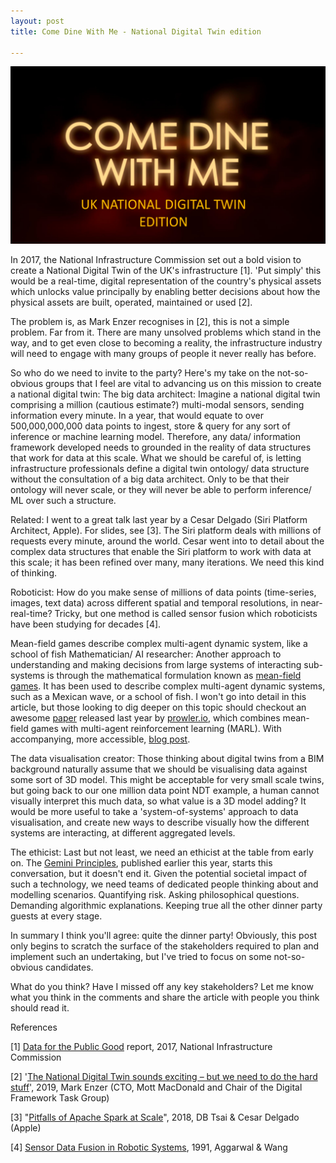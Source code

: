 ```yaml
---
layout: post
title: Come Dine With Me - National Digital Twin edition

---
```


<div class="img-div" markdown="0">
<img src="/images/cdwm.png" />
</div>


In 2017, the National Infrastructure Commission set out a bold vision to create a National Digital Twin of the UK's infrastructure [1]. 'Put simply' this would be a real-time, digital representation of the country's physical assets which unlocks value principally by enabling better decisions about how the physical assets are built, operated, maintained or used [2].

The problem is, as Mark Enzer recognises in [2], this is not a simple problem. Far from it. There are many unsolved problems which stand in the way, and to get even close to becoming a reality, the infrastructure industry will need to engage with many groups of people it never really has before.

So who do we need to invite to the party? Here's my take on the not-so-obvious groups that I feel are vital to advancing us on this mission to create a national digital twin:
The big data architect: Imagine a national digital twin comprising a million (cautious estimate?) multi-modal sensors, sending information every minute. In a year, that would equate to over 500,000,000,000 data points to ingest, store & query for any sort of inference or machine learning model. Therefore, any data/ information framework developed needs to grounded in the reality of data structures that work for data at this scale. What we should be careful of, is letting infrastructure professionals define a digital twin ontology/ data structure without the consultation of a big data architect. Only to be that their ontology will never scale, or they will never be able to perform inference/ ML over such a structure.

Related: I went to a great talk last year by a Cesar Delgado (Siri Platform Architect, Apple). For slides, see [3]. The Siri platform deals with millions of requests every minute, around the world. Cesar went into to detail about the complex data structures that enable the Siri platform to work with data at this scale; it has been refined over many, many iterations. We need this kind of thinking.

Roboticist: How do you make sense of millions of data points (time-series, images, text data) across different spatial and temporal resolutions, in near-real-time? Tricky, but one method is called sensor fusion which roboticists have been studying for decades [4]. 

Mean-field games describe complex multi-agent dynamic system, like a school of fish
Mathematician/ AI researcher: Another approach to understanding and making decisions from large systems of interacting sub-systems is through the mathematical formulation known as [mean-field games](http://www.science4all.org/article/mean-field-games/). It has been used to describe complex multi-agent dynamic systems, such as a Mexican wave, or a school of fish. I won't go into detail in this article, but those looking to dig deeper on this topic should checkout an awesome [paper](https://arxiv.org/pdf/1803.05028.pdf) released last year by [prowler.io](https://www.prowler.io/), which combines mean-field games with multi-agent reinforcement learning (MARL). With accompanying, more accessible, [blog post](https://www.prowler.io/blog/decentralised-learning-with-many-many-agents).

The data visualisation creator: Those thinking about digital twins from a BIM background naturally assume that we should be visualising data against some sort of 3D model. This might be acceptable for very small scale twins, but going back to our one million data point NDT example, a human cannot visually interpret this much data, so what value is a 3D model adding? It would be more useful to take a 'system-of-systems' approach to data visualisation, and create new ways to describe visually how the different systems are interacting, at different aggregated levels.

The ethicist: Last but not least, we need an ethicist at the table from early on. The [Gemini Principles](https://www.cdbb.cam.ac.uk/Resources/ResoucePublications/TheGeminiPrinciples.pdf), published earlier this year, starts this conversation, but it doesn't end it. Given the potential societal impact of such a technology, we need teams of dedicated people thinking about and modelling scenarios. Quantifying risk. Asking philosophical questions. Demanding algorithmic explanations. Keeping true all the other dinner party guests at every stage.

In summary
I think you'll agree: quite the dinner party! Obviously, this post only begins to scratch the surface of the stakeholders required to plan and implement such an undertaking, but I've tried to focus on some not-so-obvious candidates.

What do you think? Have I missed off any key stakeholders? Let me know what you think in the comments and share the article with people you think should read it.

References

[1] [Data for the Public Good](https://www.nic.org.uk/publications/data-public-good/) report, 2017, National Infrastructure Commission

[2] '[The National Digital Twin sounds exciting – but we need to do the hard stuff](https://www.ice.org.uk/news-and-insight/the-civil-engineer/april-2019/national-digital-twin-sounds-exciting)', 2019, Mark Enzer (CTO, Mott MacDonald and Chair of the Digital Framework Task Group)

[3] "[Pitfalls of Apache Spark at Scale](https://databricks.com/session/apple-talk)", 2018, DB Tsai & Cesar Delgado (Apple)

[4] [Sensor Data Fusion in Robotic Systems](https://www.sciencedirect.com/science/article/pii/B978012012739950015X), 1991, Aggarwal & Wang